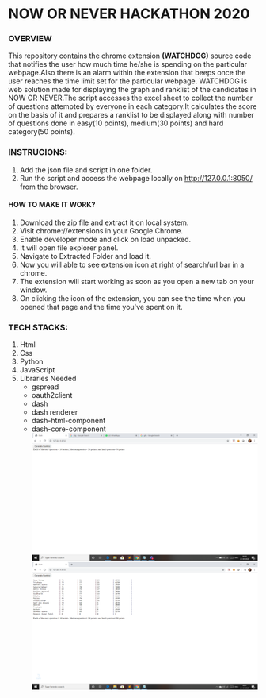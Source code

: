 # NOW OR NEVER HACKATHON 2020

### OVERVIEW

This repository contains the chrome extension <strong>(WATCHDOG)</strong> source code that notifies the user how much time he/she is spending on the particular webpage.Also there is an alarm within the extension that beeps once the user reaches the time limit set for the particular webpage. 
WATCHDOG is web solution made for displaying the graph and ranklist of the candidates in NOW OR NEVER.The script accesses the excel sheet to collect the number of questions attempted by everyone in each category.It calculates the score on the basis of it and prepares a ranklist to be displayed along with number of questions done in easy(10 points), medium(30 points) and hard category(50 points).
 
### INSTRUCIONS:
1. Add the json file and script in one folder. 
2. Run the script and access the webpage locally on  http://127.0.0.1:8050/ from the browser.

#### HOW TO MAKE IT WORK?
1) Download the zip file and extract it on local system.
2) Visit chrome://extensions in your Google Chrome.
3) Enable developer mode and click on load unpacked.
4) It will open file explorer panel.
5) Navigate to Extracted Folder and load it.
6) Now you will able to see extension icon at right of search/url bar in a chrome.
7) The extension will start working as soon as you open a new tab on your window.
8) On clicking the icon of the extension, you can see the time when you opened that page and the time you've spent on it.

### TECH STACKS:
1. Html
2. Css
3. Python
4. JavaScript
5. Libraries Needed
     * gspread 
     * oauth2client
     * dash
     * dash renderer
     * dash-html-component
     * dash-core-component
![](images/Webpage(1).png)
![](images/Webpage(2).png)

